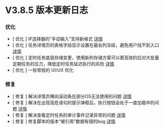 # V3.8.5 版本更新日志



### 优化

- [ 优化 ] IP选择器的“手动输入”支持新格式 [详情](http://github.com/TencentBlueKing/bk-job/issues/2594)
- [ 优化 ] 任务详情页的表格字段显示设置在最右列冻结，避免用户找不到入口 [详情](http://github.com/TencentBlueKing/bk-job/issues/2635)
- [ 优化 ] 定时任务底层存储变更，使用新的存储方案可以更高效的应对大批量定期任务的压力，降低定时任务延迟执行的风险 [详情](https://github.com/TencentBlueKing/bk-job/issues/2073)
- [ 优化 ] 一些常规的 UI/UX 优化

### 修复
- [ 修复 ] 解决详情页横向滚动条在部分OS无法使用的问题 [详情](http://github.com/TencentBlueKing/bk-job/issues/2635)
- [ 修复 ] 解决在出现高危语句的提示弹框后，执行按钮会处于一直加载中的问题 [详情](http://github.com/TencentBlueKing/bk-job/issues/2634)
- [ 修复 ] 解决查看定时任务的审计事件记录异常的问题 [详情](http://github.com/TencentBlueKing/bk-job/issues/2620)
- [ 修复 ] 修复脚本的版本“被引用”数据有错的bug [详情](http://github.com/TencentBlueKing/bk-job/issues/2595)